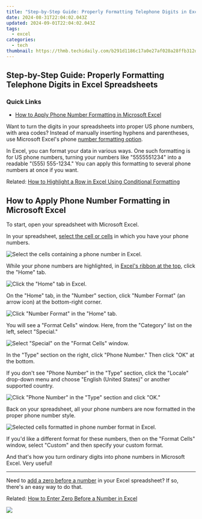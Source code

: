 ```yaml
---
title: "Step-by-Step Guide: Properly Formatting Telephone Digits in Excel Spreadsheets"
date: 2024-08-31T22:04:02.043Z
updated: 2024-09-01T22:04:02.043Z
tags:
  - excel
categories:
  - tech
thumbnail: https://thmb.techidaily.com/b291d1186c17a0e27af028a28ffb312d4304bf88d64275a707a4eb2f0cc766f8.jpg
---
```


## Step-by-Step Guide: Properly Formatting Telephone Digits in Excel Spreadsheets

### Quick Links

* [How to Apply Phone Number Formatting in Microsoft Excel](https://unlock-android.techidaily.com/in-2024-the-ultimate-guide-to-vivo-s18e-pattern-lock-screen-everything-you-need-to-know-by-drfone-android/)

 Want to turn the digits in your spreadsheets into proper US phone numbers, with area codes? Instead of manually inserting hyphens and parentheses, use Microsoft Excel's phone [number formatting option](https://facebook-video-share.techidaily.com/updated-in-depth-asmr-video-insights/).

 In Excel, you can format your data in various ways. One such formatting is for US phone numbers, turning your numbers like "5555551234" into a readable "(555) 555-1234." You can apply this formatting to several phone numbers at once if you want.

Related: [How to Highlight a Row in Excel Using Conditional Formatting](https://facebook-video-share.techidaily.com/updated-in-depth-asmr-video-insights/) 

##  How to Apply Phone Number Formatting in Microsoft Excel

 To start, open your spreadsheet with Microsoft Excel.

 In your spreadsheet, [select the cell or cells](https://buynow-tips.techidaily.com/exploring-a-ravaged-world-on-motorcycle-in-days-gone-our-comprehhavis-review/) in which you have your phone numbers.

![Select the cells containing a phone number in Excel.](https://static1.howtogeekimages.com/wordpress/wp-content/uploads/2021/11/1-select-phone-number.png) 

 While your phone numbers are highlighted, in [Excel's ribbon at the top](https://screen-mirror.techidaily.com/in-2024-how-to-mirror-honor-play-40c-to-mac-drfone-by-drfone-android/), click the "Home" tab.

![Click the "Home" tab in Excel.](https://static1.howtogeekimages.com/wordpress/wp-content/uploads/2021/11/2-excel-home-tab.png) 

 On the "Home" tab, in the "Number" section, click "Number Format" (an arrow icon) at the bottom-right corner.

![Click "Number Format" in the "Home" tab.](https://static1.howtogeekimages.com/wordpress/wp-content/uploads/2021/11/3-excel-number-format.png) 

 You will see a "Format Cells" window. Here, from the "Category" list on the left, select "Special."

![Select "Special" on the "Format Cells" window.](https://static1.howtogeekimages.com/wordpress/wp-content/uploads/2021/11/4-special-number-format.png) 

 In the "Type" section on the right, click "Phone Number." Then click "OK" at the bottom.

 If you don't see "Phone Number" in the "Type" section, click the "Locale" drop-down menu and choose "English (United States)" or another supported country.

![Click "Phone Number" in the "Type" section and click "OK."](https://static1.howtogeekimages.com/wordpress/wp-content/uploads/2021/11/5-phone-number-format-excel.png) 

 Back on your spreadsheet, all your phone numbers are now formatted in the proper phone number style.

![Selected cells formatted in phone number format in Excel.](https://static1.howtogeekimages.com/wordpress/wp-content/uploads/2021/11/6-phone-number-format-applied.png) 

 If you'd like a different format for these numbers, then on the "Format Cells" window, select "Custom" and then specify your custom format.

 And that's how you turn ordinary digits into phone numbers in Microsoft Excel. Very useful!

---

 Need to [add a zero before a number](https://iphone-location.techidaily.com/how-to-see-someones-location-on-apple-iphone-xr-drfone-by-drfone-virtual-ios/) in your Excel spreadsheet? If so, there's an easy way to do that.

Related: [How to Enter Zero Before a Number in Excel](https://iphone-location.techidaily.com/how-to-see-someones-location-on-apple-iphone-xr-drfone-by-drfone-virtual-ios/)

<ins class="adsbygoogle"
     style="display:block"
     data-ad-format="autorelaxed"
     data-ad-client="ca-pub-7571918770474297"
     data-ad-slot="1223367746"></ins>



<ins class="adsbygoogle"
     style="display:block"
     data-ad-client="ca-pub-7571918770474297"
     data-ad-slot="8358498916"
     data-ad-format="auto"
     data-full-width-responsive="true"></ins>



<!-- affiliate ads begin -->
<a href="https://secure.2checkout.com/order/checkout.php?PRODS=19080710&QTY=1&AFFILIATE=108875&CART=1"><img src="https://smart-seo-tool.com/images/SmartSEOAuditorBox.png" border="0"></a>
<!-- affiliate ads end -->
